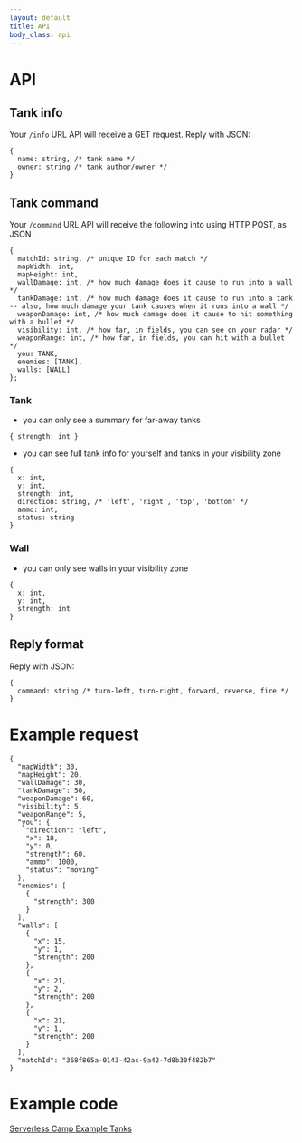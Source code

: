 ```yaml
---
layout: default
title: API
body_class: api
---
```


# API 

## Tank info

Your `/info` URL API will receive a GET request. Reply with JSON:

```
{
  name: string, /* tank name */
  owner: string /* tank author/owner */
}
```

## Tank command 

Your `/command` URL API will receive the following into using HTTP POST, as JSON

```
{
  matchId: string, /* unique ID for each match */
  mapWidth: int, 
  mapHeight: int, 
  wallDamage: int, /* how much damage does it cause to run into a wall */
  tankDamage: int, /* how much damage does it cause to run into a tank -- also, how much damage your tank causes when it runs into a wall */
  weaponDamage: int, /* how much damage does it cause to hit something with a bullet */
  visibility: int, /* how far, in fields, you can see on your radar */
  weaponRange: int, /* how far, in fields, you can hit with a bullet */
  you: TANK, 
  enemies: [TANK],
  walls: [WALL]
};
```

### Tank

* you can only see a summary for far-away tanks 

```
{ strength: int }
```

* you can see full tank info for yourself and tanks in your visibility zone

```
{ 
  x: int, 
  y: int, 
  strength: int, 
  direction: string, /* 'left', 'right', 'top', 'bottom' */
  ammo: int,
  status: string
}
```

### Wall

* you can only see walls in your visibility zone

```
{ 
  x: int, 
  y: int, 
  strength: int 
}
```

## Reply format

Reply with JSON: 

```
{
  command: string /* turn-left, turn-right, forward, reverse, fire */
}
```

# Example request
```
{
  "mapWidth": 30,
  "mapHeight": 20,
  "wallDamage": 30,
  "tankDamage": 50,
  "weaponDamage": 60,
  "visibility": 5,
  "weaponRange": 5,
  "you": {
    "direction": "left",
    "x": 18,
    "y": 0,
    "strength": 60,
    "ammo": 1000,
    "status": "moving"
  },
  "enemies": [
    {
      "strength": 300
    }
  ],
  "walls": [
    {
      "x": 15,
      "y": 1,
      "strength": 200
    },
    {
      "x": 21,
      "y": 2,
      "strength": 200
    },
    {
      "x": 21,
      "y": 1,
      "strength": 200
    }
  ],
  "matchId": "368f865a-0143-42ac-9a42-7d8b30f482b7"
}
```

# Example code

[Serverless Camp Example Tanks](https://github.com/serverlesscamp/tankwars-example-tanks)
